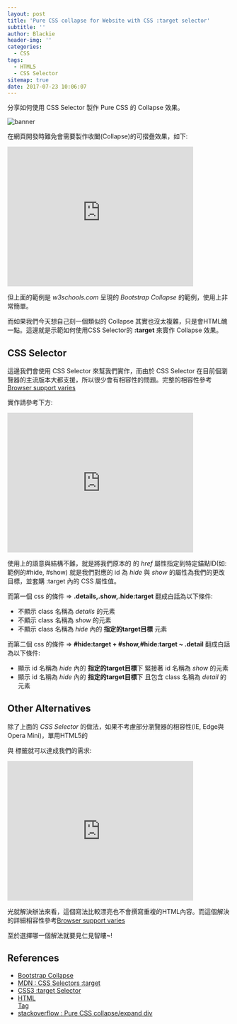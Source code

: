 ```yaml
---
layout: post
title: 'Pure CSS collapse for Website with CSS :target selector'
subtitle: ''
author: Blackie
header-img: ''
categories:
  - CSS
tags:
  - HTML5
  - CSS Selector
sitemap: true
date: 2017-07-23 10:06:07
---
```


分享如何使用 CSS Selector 製作 Pure CSS 的 Collapse 效果。
<!-- More -->

![banner](banner.gif)

在網頁開發時難免會需要製作收闔(Collapse)的可摺疊效果，如下:

<iframe width="420" height="315" src="https://www.w3schools.com/bootstrap/bootstrap_collapse.asp" frameborder="0" allowfullscreen></iframe>

但上面的範例是 *w3schools.com* 呈現的 *Bootstrap Collapse* 的範例，使用上非常簡單。

而如果我們今天想自己刻一個類似的 Collapse 其實也沒太複雜，只是會HTML醜一點。這邊就是示範如何使用CSS Selector的 **:target** 來實作 Collapse 效果。

## CSS Selector ##

這邊我們會使用 CSS Selector 來幫我們實作，而由於 CSS Selector 在目前個瀏覽器的主流版本大都支援，所以很少會有相容性的問題。完整的相容性參考[Browser support varies](http://caniuse.com/#feat=css-sel3)

實作請參考下方:

<iframe width="420" height="315" src="https://codepen.io/blackie1019/pen/xLKPoK" frameborder="0" allowfullscreen></iframe>

使用上的語意與結構不難，就是將我們原本的 <a> 的 *href* 屬性指定到特定錨點ID(如:範例的#hide, #show) 就是我們對應的 id 為 *hide* 與 *show* 的屬性為我們的更改目標，並套購 :target 內的 CSS 屬性值。

而第一個 css 的條件 => **.details,.show,.hide:target** 翻成白話為以下條件:
- 不顯示 class 名稱為 *details* 的元素
- 不顯示 class 名稱為 *show* 的元素
- 不顯示 class 名稱為 *hide* 內的 **指定的target目標** 元素

而第二個 css 的條件 => **#hide:target + #show,#hide:target ~ .detail** 翻成白話為以下條件:
- 顯示 id 名稱為 *hide* 內的 **指定的target目標**下 緊接著 id 名稱為 *show* 的元素
- 顯示 id 名稱為 *hide* 內的 **指定的target目標**下 且包含 class 名稱為 *detail* 的元素

## Other Alternatives ##

除了上面的 *CSS Selector* 的做法，如果不考慮部分瀏覽器的相容性(IE, Edge與Opera Mini)，單用HTML5的 *<summary>* 與 *<detail>* 標籤就可以達成我們的需求:

<iframe width="420" height="315" src="https://codepen.io/blackie1019/pen/ayoVxe" frameborder="0" allowfullscreen></iframe>

光就解決辦法來看，這個寫法比較漂亮也不會撰寫重複的HTML內容。而這個解決的詳細相容性參考[Browser support varies](http://caniuse.com/#feat=details)

至於選擇哪一個解法就要見仁見智瞜~!

## References ##

- [Bootstrap Collapse](https://www.w3schools.com/bootstrap/bootstrap_collapse.asp)
- [MDN : CSS Selectors :target](https://developer.mozilla.org/en-US/docs/Web/CSS/:target)
- [CSS3 :target Selector](https://www.w3schools.com/cssref/sel_target.asp)
- [HTML <summary> Tag](https://www.w3schools.com/tags/tag_summary.asp)
- [stackoverflow : Pure CSS collapse/expand div](https://stackoverflow.com/questions/15095933/pure-css-collapse-expand-div)